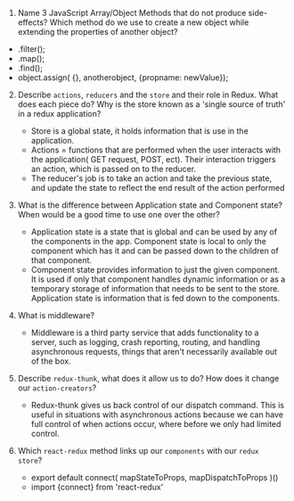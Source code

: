 1.  Name 3 JavaScript Array/Object Methods that do not produce side-effects? Which method do we use to create a new object while extending the properties of another object?

  - .filter();
  - .map();
  - .find();
  - object.assign( {}, anotherobject, {propname: newValue});


2.  Describe `actions`, `reducers` and the `store` and their role in Redux. What does each piece do? Why is the store known as a 'single source of truth' in a redux application?
      - Store is a global state, it holds information that is use in the application.
      - Actions = functions that are performed when the user interacts with the application( GET request, POST, ect). Their interaction triggers an action, which is passed on to the reducer.
      - The reducer's job is to take an action and take the previous state, and update the state to reflect the end result of the action performed

3.  What is the difference between Application state and Component state? When would be a good time to use one over the other?
      - Application state is a state that is global and can be used by any of the components in the app. Component state is local to only the component which has
        it and can be passed down to the children of that component.
      -  Component state provides information to just the given component. It is used if only that component handles dynamic information or as a temporary storage of information that needs to be sent to the store. Application state is information that is fed down to the components.

4.  What is middleware?
    - Middleware is a third party service that adds functionality to a server, such as logging, crash reporting, routing, and handling asynchronous requests,
      things that aren't necessarily available out of the box.

5.  Describe `redux-thunk`, what does it allow us to do? How does it change our `action-creators`?
      - Redux-thunk gives us back control of our dispatch command. This is useful in situations with asynchronous actions because we can have full control of when actions occur, where before we only had limited control.

6.  Which `react-redux` method links up our `components` with our `redux store`?
      - export default connect( mapStateToProps, mapDispatchToProps )()
      - import {connect} from 'react-redux'

